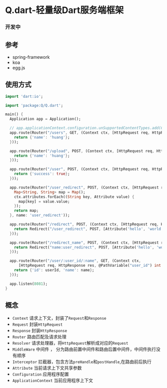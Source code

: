 # Q.dart-轻量级Dart服务端框架
### 开发中

## 参考
+ spring-framework
+ koa
+ egg.js

## 使用方式
```dart
import 'dart:io';

import 'package:Q/Q.dart';

main() {
  Application app = Application();

  // app.applicationContext.configuration.unSupportedContentTypes.add(ContentType('multipart', 'form-data'));
  app.route(Router("/users", GET, (Context ctx, [HttpRequest req, HttpResponse res]) async {
    return {'name': 'huang'};
  }));

  app.route(Router("/upload", POST, (Context ctx, [HttpRequest req, HttpResponse res]) async {
    return {'name': 'huang'};
  }));

  app.route(Router("/user", POST, (Context ctx, [HttpRequest req, HttpResponse res]) async {
    return {'success': true};
  }));

  app.route(Router("/user_redirect", POST, (Context ctx, [HttpRequest req, HttpResponse res]) async {
    Map<String, String> map = Map();
    ctx.attributes.forEach((String key, Attribute value) {
      map[key] = value.value;
    });
    return map;
  }, name: 'user_redirect'));

  app.route(Router("/redirect", POST, (Context ctx, [HttpRequest req, HttpResponse res]) async {
    return Redirect("/user_redirect", POST, [Attribute('hello', 'world')]);
  }));

  app.route(Router("/redirect_name", POST, (Context ctx, [HttpRequest req, HttpResponse res]) async {
    return Redirect("name:user_redirect", POST, [Attribute('hello', 'world')]);
  }));

  app.route(Router("/user/:user_id/:name", GET, (Context ctx,
      [HttpRequest req, HttpResponse res, @PathVariable("user_id") int userId, @PathVariable("name") String name]) async {
    return {'id': userId, 'name': name};
  }));

  app.listen(8081);
}


```

## 概念

+ `Context` 请求上下文，封装了`Request`和`Response`
+ `Request` 封装`HttpRequest`
+ `Response` 封装`HttpResponse`
+ `Router` 路由匹配及请求处理
+ `Resolver` 请求处理器，将`HttpRequest`解析成对应的`Request`
+ `MiddleWare` 中间件 ， 分为路由前置中间件和路由后置中间件，中间件执行没有顺序
+ `Interceptor` 拦截器，包含方法`preHandle`和`postHandle`,在路由前后执行
+ `Attribute` 当前请求上下文共享参数
+ `Configuration` 应用程序配置
+ `ApplicationContext` 当前应用程序上下文
